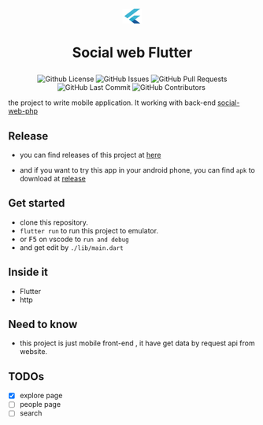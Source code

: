 <p align="center">
    <img width="40" height="30" alt="flutter" src="https://github.com/Arikato111/Arikato111/raw/main/icons/flutter-original.svg" />
</p>

# <p align="center">Social web Flutter</p>

<p align="center">
    <img alt="Github License" src="https://img.shields.io/github/license/Arikato111/social-web-flutter" />
    <img alt="GitHub Issues" src="https://img.shields.io/github/issues/Arikato111/social-web-flutter" />
    <img alt="GitHub Pull Requests" src="https://img.shields.io/github/issues-pr/Arikato111/social-web-flutter" />
    <img alt="GitHub Last Commit" src="https://img.shields.io/github/last-commit/Arikato111/social-web-flutter" />
    <img alt="GitHub Contributors" src="https://img.shields.io/github/contributors/Arikato111/social-web-flutter" />
    <img alt="" src="https://img.shields.io/github/repo-size/Arikato111/social-web-flutter" />
</p>

the project to write mobile application. It working with back-end [social-web-php](https://github.com/Arikato111/social-web-php)

## Release

- you can find releases of this project at [here](https://github.com/Arikato111/social-web-flutter/releases)

- and if you want to try this app in your android phone, you can find `apk` to download at [release](https://github.com/Arikato111/social-web-flutter/releases)

## Get started

- clone this repository.
- `flutter run` to run this project to emulator.
- or <kbd>F5</kbd> on vscode to `run and debug`
- and get edit by `./lib/main.dart`

## Inside it

- Flutter
- http

## Need to know

- this project is just mobile front-end , it have get data by request api from website.

## TODOs

- [x] explore page
- [ ] people page
- [ ] search 
